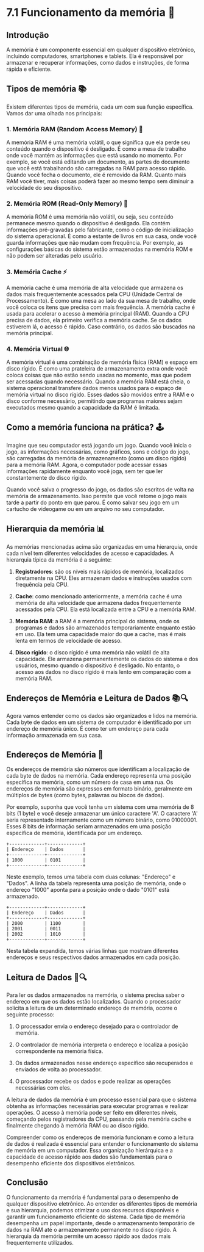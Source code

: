 # 7.1 Funcionamento da memória 🧠

## Introdução

A memória é um componente essencial em qualquer dispositivo eletrônico, incluindo computadores, smartphones e tablets. Ela é responsável por armazenar e recuperar informações, como dados e instruções, de forma rápida e eficiente.

## Tipos de memória 📚

Existem diferentes tipos de memória, cada um com sua função específica. Vamos dar uma olhada nos principais:

### 1. Memória RAM (Random Access Memory) 💾

A memória RAM é uma memória volátil, o que significa que ela perde seu conteúdo quando o dispositivo é desligado. É como a mesa de trabalho onde você mantém as informações que está usando no momento. Por exemplo, se você está editando um documento, as partes do documento que você está trabalhando são carregadas na RAM para acesso rápido. Quando você fecha o documento, ele é removido da RAM. Quanto mais RAM você tiver, mais coisas poderá fazer ao mesmo tempo sem diminuir a velocidade do seu dispositivo.

### 2. Memória ROM (Read-Only Memory) 📖

A memória ROM é uma memória não volátil, ou seja, seu conteúdo permanece mesmo quando o dispositivo é desligado. Ela contém informações pré-gravadas pelo fabricante, como o código de inicialização do sistema operacional. É como a estante de livros em sua casa, onde você guarda informações que não mudam com frequência. Por exemplo, as configurações básicas do sistema estão armazenadas na memória ROM e não podem ser alteradas pelo usuário.

### 3. Memória Cache ⚡

A memória cache é uma memória de alta velocidade que armazena os dados mais frequentemente acessados pela CPU (Unidade Central de Processamento). É como uma mesa ao lado da sua mesa de trabalho, onde você coloca os itens que precisa com mais frequência. A memória cache é usada para acelerar o acesso à memória principal (RAM). Quando a CPU precisa de dados, ela primeiro verifica a memória cache. Se os dados estiverem lá, o acesso é rápido. Caso contrário, os dados são buscados na memória principal.

### 4. Memória Virtual 🌐

A memória virtual é uma combinação de memória física (RAM) e espaço em disco rígido. É como uma prateleira de armazenamento extra onde você coloca coisas que não estão sendo usadas no momento, mas que podem ser acessadas quando necessário. Quando a memória RAM está cheia, o sistema operacional transfere dados menos usados para o espaço de memória virtual no disco rígido. Esses dados são movidos entre a RAM e o disco conforme necessário, permitindo que programas maiores sejam executados mesmo quando a capacidade da RAM é limitada.

## Como a memória funciona na prática? 🕹️

Imagine que seu computador está jogando um jogo. Quando você inicia o jogo, as informações necessárias, como gráficos, sons e código do jogo, são carregadas da memória de armazenamento (como um disco rígido) para a memória RAM. Agora, o computador pode acessar essas informações rapidamente enquanto você joga, sem ter que ler constantemente do disco rígido.

Quando você salva o progresso do jogo, os dados são escritos de volta na memória de armazenamento. Isso permite que você retome o jogo mais tarde a partir do ponto em que parou. É como salvar seu jogo em um cartucho de videogame ou em um arquivo no seu computador.

## Hierarquia da memória 📊

As memórias mencionadas acima são organizadas em uma hierarquia, onde cada nível tem diferentes velocidades de acesso e capacidades. A hierarquia típica da memória é a seguinte:

1. **Registradores**: são os níveis mais rápidos de memória, localizados diretamente na CPU. Eles armazenam dados e instruções usados ​​com frequência pela CPU.

2. **Cache**: como mencionado anteriormente, a memória cache é uma memória de alta velocidade que armazena dados frequentemente acessados pela CPU. Ela está localizada entre a CPU e a memória RAM.

3. **Memória RAM**: a RAM é a memória principal do sistema, onde os programas e dados são armazenados temporariamente enquanto estão em uso. Ela tem uma capacidade maior do que a cache, mas é mais lenta em termos de velocidade de acesso.

4. **Disco rígido**: o disco rígido é uma memória não volátil de alta capacidade. Ele armazena permanentemente os dados do sistema e dos usuários, mesmo quando o dispositivo é desligado. No entanto, o acesso aos dados no disco rígido é mais lento em comparação com a memória RAM.

## Endereços de Memória e Leitura de Dados 📚🔍

Agora vamos entender como os dados são organizados e lidos na memória. Cada byte de dados em um sistema de computador é identificado por um endereço de memória único. É como ter um endereço para cada informação armazenada em sua casa.

## Endereços de Memória 🔢

Os endereços de memória são números que identificam a localização de cada byte de dados na memória. Cada endereço representa uma posição específica na memória, como um número de casa em uma rua. Os endereços de memória são expressos em formato binário, geralmente em múltiplos de bytes (como bytes, palavras ou blocos de dados).

Por exemplo, suponha que você tenha um sistema com uma memória de 8 bits (1 byte) e você deseje armazenar um único caractere 'A'. O caractere 'A' seria representado internamente como um número binário, como 01000001. Esses 8 bits de informação seriam armazenados em uma posição específica de memória, identificada por um endereço.


```
+-------------+-------------+
| Endereço    | Dados       |
+-------------+-------------+
| 1000        | 0101        |
+-------------+-------------+
```

Neste exemplo, temos uma tabela com duas colunas: "Endereço" e "Dados". A linha da tabela representa uma posição de memória, onde o endereço "1000" aponta para a posição onde o dado "0101" está armazenado.

```
+-------------+-------------+
| Endereço    | Dados       |
+-------------+-------------+
| 2000        | 1100        |
| 2001        | 0011        |
| 2002        | 1010        |
+-------------+-------------+
```

Nesta tabela expandida, temos várias linhas que mostram diferentes endereços e seus respectivos dados armazenados em cada posição.


## Leitura de Dados 📖🔍

Para ler os dados armazenados na memória, o sistema precisa saber o endereço em que os dados estão localizados. Quando o processador solicita a leitura de um determinado endereço de memória, ocorre o seguinte processo:

1. O processador envia o endereço desejado para o controlador de memória.

2. O controlador de memória interpreta o endereço e localiza a posição correspondente na memória física.

3. Os dados armazenados nesse endereço específico são recuperados e enviados de volta ao processador.

4. O processador recebe os dados e pode realizar as operações necessárias com eles.

A leitura de dados da memória é um processo essencial para que o sistema obtenha as informações necessárias para executar programas e realizar operações. O acesso à memória pode ser feito em diferentes níveis, começando pelos registradores da CPU, passando pela memória cache e finalmente chegando à memória RAM ou ao disco rígido.

Compreender como os endereços de memória funcionam e como a leitura de dados é realizada é essencial para entender o funcionamento do sistema de memória em um computador. Essa organização hierárquica e a capacidade de acesso rápido aos dados são fundamentais para o desempenho eficiente dos dispositivos eletrônicos.

## Conclusão

O funcionamento da memória é fundamental para o desempenho de qualquer dispositivo eletrônico. Ao entender os diferentes tipos de memória e sua hierarquia, podemos otimizar o uso dos recursos disponíveis e garantir um funcionamento eficiente do sistema. Cada tipo de memória desempenha um papel importante, desde o armazenamento temporário de dados na RAM até o armazenamento permanente no disco rígido. A hierarquia da memória permite um acesso rápido aos dados mais frequentemente utilizados.